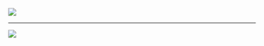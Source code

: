 <img src="https://i.ibb.co/HpHzqtX/output.gif">

<hr>

<img src="https://i.ibb.co/xGk2ZP8/output.gif">
